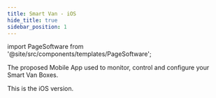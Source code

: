 ```yaml
---
title: Smart Van - iOS
hide_title: true
sidebar_position: 1
---
```


import PageSoftware from '@site/src/components/templates/PageSoftware';

<PageSoftware
  name="Smart Van for iOS"
  code="smart_van_ios"
  category="Mobile App"
  language="???"
  current_status="PROPOSED"
  current_version="-.-.-" >

The proposed Mobile App used to monitor, control and configure your Smart Van Boxes.

This is the iOS version.

</PageSoftware>
